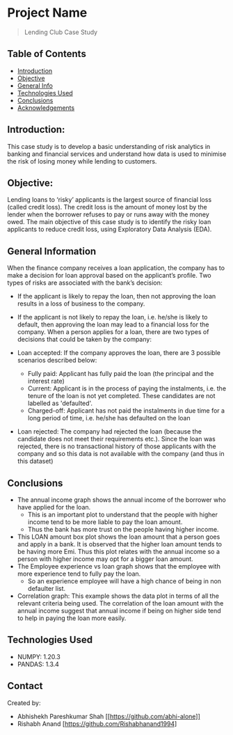 # Project Name
> Lending Club Case Study

## Table of Contents
* [Introduction](#problem-introduction)
* [Objective](#Business-Objective)
* [General Info](#general-information)
* [Technologies Used](#technologies-used)
* [Conclusions](#conclusions)
* [Acknowledgements](#acknowledgements)

## Introduction:
This case study is to develop a basic understanding of risk analytics in banking and financial services and understand how data is used to minimise the risk of losing money while lending to customers.

## Objective:
Lending loans to ‘risky’ applicants is the largest source of financial loss (called credit loss). The credit loss is the amount of money lost by the lender when the borrower refuses to pay or runs away with the money owed.
The main objective of this case study is to identify the risky loan applicants to reduce credit loss, using Exploratory Data Analysis (EDA). 

## General Information
When the finance company receives a loan application, the company has to make a decision for loan approval based on the applicant’s profile. 
Two types of risks are associated with the bank’s decision:
- If the applicant is likely to repay the loan, then not approving the loan results in a loss of business to the company.
- If the applicant is not likely to repay the loan, i.e. he/she is likely to default, then approving the loan may lead to a financial loss for the company.
When a person applies for a loan, there are two types of decisions that could be taken by the company:

- Loan accepted: If the company approves the loan, there are 3 possible scenarios described below:
  - Fully paid: Applicant has fully paid the loan (the principal and the interest rate)
  - Current: Applicant is in the process of paying the instalments, i.e. the tenure of the loan is not yet completed. These candidates are not labelled as 'defaulted'.
  - Charged-off: Applicant has not paid the instalments in due time for a long period of time, i.e. he/she has defaulted on the loan 
- Loan rejected: The company had rejected the loan (because the candidate does not meet their requirements etc.). Since the loan was rejected, there is no transactional history of those applicants with the company and so this data is not available with the company (and thus in this dataset)

## Conclusions
- The annual income graph shows the annual income of the borrower who have applied for the loan. 
  - This is an important plot to understand that the people with higher income tend to be more liable to pay the loan amount.
  - Thus the bank has more trust on the people having higher income.
- This LOAN amount box plot shows the loan amount that a person goes and apply in a bank. It is observed that the higher loan amount tends to be having more Emi. Thus this plot relates with the annual income so a person with higher income may opt for a bigger loan amount.
- The Employee experience vs loan graph shows that the employee with more experience tend to fully pay the loan. 
  - So an experience employee will have a high chance of being in non defaulter list.
- Correlation graph: This example shows the data plot in terms of all the relevant criteria being used. The correlation of the loan amount with the annual income suggest that annual income if being on higher side tend to help in paying the loan more easily.

## Technologies Used
- NUMPY: 1.20.3
- PANDAS: 1.3.4

## Contact
Created by:
- Abhishekh Pareshkumar Shah [[https://github.com/abhi-alone]]
- Rishabh Anand [https://github.com/Rishabhanand1994]